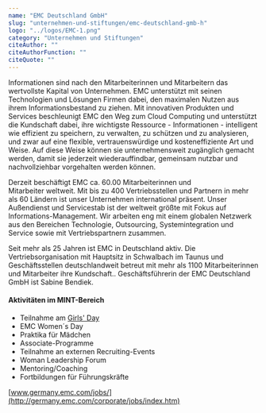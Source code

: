 ```yaml
---
name: "EMC Deutschland GmbH"
slug: "unternehmen-und-stiftungen/emc-deutschland-gmb-h"
logo: "../logos/EMC-1.png"
category: "Unternehmen und Stiftungen"
citeAuthor: ""
citeAuthorFunction: ""
citeQuote: ""
---
```


Informationen sind nach den Mitarbeiterinnen und Mitarbeitern das wertvollste Kapital von Unternehmen. EMC unterstützt mit seinen Technologien und Lösungen Firmen dabei, den maximalen Nutzen aus ihrem Informationsbestand zu ziehen. Mit innovativen Produkten und Services beschleunigt EMC den Weg zum Cloud Computing und unterstützt die Kundschaft dabei, ihre wichtigste Ressource - Informationen - intelligent wie effizient zu speichern, zu verwalten, zu schützen und zu analysieren, und zwar auf eine flexible, vertrauenswürdige und kosteneffiziente Art und Weise. Auf diese Weise können sie unternehmensweit zugänglich gemacht werden, damit sie jederzeit wiederauffindbar, gemeinsam nutzbar und nachvollziehbar vorgehalten werden können.

Derzeit beschäftigt EMC ca. 60.00 Mitarbeiterinnen und Mitarbeiter weltweit. Mit bis zu 400 Vertriebsstellen und Partnern in mehr als 60 Ländern ist unser Unternehmen international präsent. Unser Außendienst und Servicestab ist der weltweit größte mit Fokus auf Informations-Management. Wir arbeiten eng mit einem globalen Netzwerk aus den Bereichen Technologie, Outsourcing, Systemintegration und Service sowie mit Vertriebspartnern zusammen.

Seit mehr als 25 Jahren ist EMC in Deutschland aktiv. Die Vertriebsorganisation mit Hauptsitz in Schwalbach im Taunus und Geschäftsstellen deutschlandweit betreut mit mehr als 1100 Mitarbeiterinnen und Mitarbeiter ihre Kundschaft.. Geschäftsführerin der EMC Deutschland GmbH ist Sabine Bendiek.

#### Aktivitäten im MINT-Bereich

- Teilnahme am [Girls' Day](https://www.girls-day.de/)
- EMC Women´s Day
- Praktika für Mädchen
- Associate-Programme
- Teilnahme an externen Recruiting-Events
- Woman Leadership Forum
- Mentoring/Coaching
- Fortbildungen für Führungskräfte

[www.germany.emc.com/jobs/](http://germany.emc.com/corporate/jobs/index.htm)
